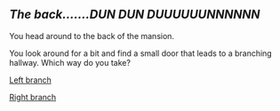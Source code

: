 ## *The back.......DUN DUN DUUUUUUNNNNNN*

You head around to the back of the mansion.

You look around for a bit and find a small door that leads to a branching hallway. Which way do you take?

[Left branch](left-hallway,md)

[Right branch](right-hallway.md)